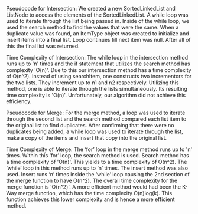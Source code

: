 







Pseudocode for Intersection:
We created a new SortedLinkedList and ListNode to access the elements of the SortedLinkedList. A while loop was used to iterate through the list being passed in. Inside of the while loop, we used the search method to find the values that were the same. When a duplicate value was found, an ItemType object was created to initialize and insert items into a final list. Loop continues till next item was null. After all of this the final list was returned.

Time Complexity of Intersection:
The while loop in the intersection method runs up to 'n' times and the if statement that utilizes the search  method has complexity 'O(n)'. Due to this our intersection method has a time complexity of O(n^2). Instead of using searchItem, one constructs two incrementors for the two lists. They increment up to n1 and n2 respectively. Utilizing this method, one is able to iterate through the lists simultaneously. Its resulting time complexity is 'O(n)'. Unfortunately, our algorithm did not achieve this efficiency.

Pseudocode for Merge:
For the merge method, a loop was used to iterate through the second list and the search method compared each list item to the original list to find duplicates. After confirming that there were no duplicates being added, a while loop was used to iterate through the list, make a copy of the items and insert that copy into the original list.

Time Complexity of Merge:
The ‘for’ loop in the merge method runs up to 'n' times. Within this ‘for’ loop, the search method is used. Search method has a time complexity of 'O(n)'. This yields to a time complexity of O(n^2). The ‘while’ loop in this method runs up to ‘n’ times. The insert method was also used. Insert runs ‘n’ times inside the ‘while’ loop causing the 2nd section of the merge function to have O(n^2). The overall time complexity for the merge function is 'O(n^2)'. A more efficient method would had been the K-Way merge function, which has the time complexity O(n)log(k). This function achieves this lower complexity and is hence a more efficient method. 
